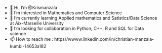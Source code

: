 - 👋 Hi, I’m @Krismanzala
- 👀 I’m interested in Mathematics and Computer Science
- 🌱 I’m currently learning Applied mathematics and Satistics/Data Science at Aix-Marseille University
- 💞️ I’m looking for collaboration in Python, C++, R and SQL for Data science
- 📫 How to reach me : https//wwww.linkedin.com/in/christian-manzala-kumbi-14653a182

<!---
Krismanzala/Krismanzala is a ✨ special ✨ repository because its `README.md` (this file) appears on your GitHub profile.
You can click the Preview link to take a look at your changes.
--->
